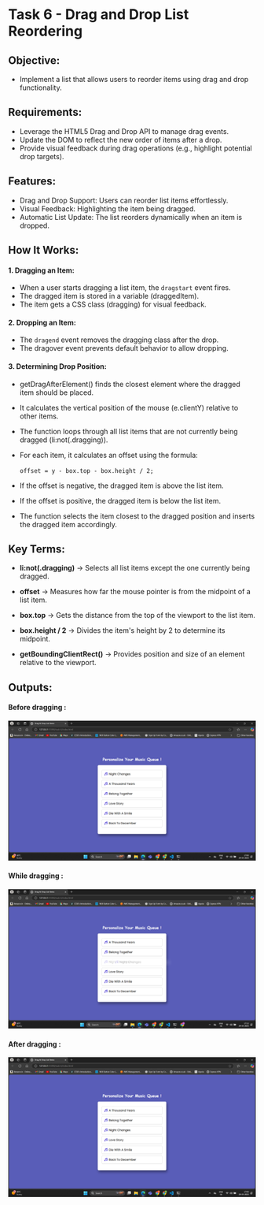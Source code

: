# Task 6 - **Drag and Drop List Reordering**
    
## **Objective:** 
- Implement a list that allows users to reorder items using drag and drop functionality.

## **Requirements:**
- Leverage the HTML5 Drag and Drop API to manage drag events.
- Update the DOM to reflect the new order of items after a drop.
- Provide visual feedback during drag operations (e.g., highlight potential drop targets). 

## **Features:**
- Drag and Drop Support: Users can reorder list items effortlessly.
- Visual Feedback: Highlighting the item being dragged.
- Automatic List Update: The list reorders dynamically when an item is dropped.

## **How It Works:**

#### 1. Dragging an Item:
- When a user starts dragging a list item, the `dragstart` event fires.
- The dragged item is stored in a variable (draggedItem).
- The item gets a CSS class (dragging) for visual feedback.

#### 2. Dropping an Item:
- The `dragend` event removes the dragging class after the drop.
- The dragover event prevents default behavior to allow dropping.

#### 3. Determining Drop Position:
- getDragAfterElement() finds the closest element where the dragged item should be placed.
- It calculates the vertical position of the mouse (e.clientY) relative to other items.
- The function loops through all list items that are not currently being dragged (li:not(.dragging)).
- For each item, it calculates an offset using the formula:
 
  `offset = y - box.top - box.height / 2;`

- If the offset is negative, the dragged item is above the list item.
- If the offset is positive, the dragged item is below the list item.
- The function selects the item closest to the dragged position and inserts the dragged item accordingly.

## **Key Terms:**

- **li:not(.dragging)** → Selects all list items except the one currently being dragged.

- **offset** → Measures how far the mouse pointer is from the midpoint of a list item.

- **box.top** → Gets the distance from the top of the viewport to the list item.

- **box.height / 2** → Divides the item's height by 2 to determine its midpoint.

- **getBoundingClientRect()** → Provides position and size of an element relative to the viewport.

## **Outputs:**

#### Before dragging :

![Before dragging](./outputs/before.png)

#### While dragging :

![While dragging](./outputs/while.png)

#### After dragging :

![After dragging](./outputs/after.png)


